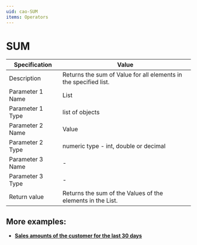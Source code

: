 ```yaml
---
uid: cao-SUM
items: Operators
---
```


# SUM

| Specification         | Value                                                        |
| --------------------- | ------------------------------------------------------------ |
| Description           | Returns the sum of Value for all elements in the specified list.           |
| Parameter 1 Name      | List                                                     |
| Parameter 1 Type      | list of objects                                    |
| Parameter 2 Name      | Value                                                          |
| Parameter 2 Type      | numeric type - int, double or decimal                                                            |
| Parameter 3 Name      | -                                                            |
| Parameter 3 Type      | -                                                            |
| Return value          | Returns the sum of the Values of the elements in the List.                                                     |

## More examples:

- **[Sales amounts of the customer for the last 30 days](https://docs.erp.net/tech/advanced/calculated-attributes/examples/sales-amounts-last-30-days.html)**
